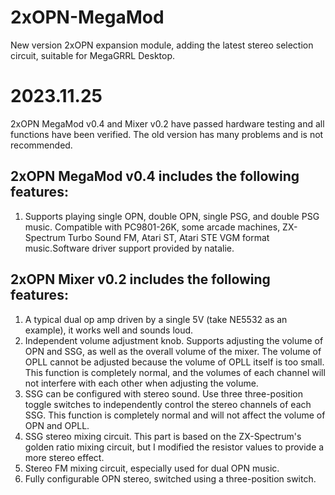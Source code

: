 # 2xOPN-MegaMod 
 New version 2xOPN expansion module, adding the latest stereo selection circuit, suitable for MegaGRRL Desktop.  

# 2023.11.25
2xOPN MegaMod v0.4 and Mixer v0.2 have passed hardware testing and all functions have been verified. The old version has many problems and is not recommended.  
## 2xOPN MegaMod v0.4 includes the following features:
1. Supports playing single OPN, double OPN, single PSG, and double PSG music. Compatible with PC9801-26K, some arcade machines, ZX-Spectrum Turbo Sound FM, Atari ST, Atari STE VGM format music.Software driver support provided by natalie.  

## 2xOPN Mixer v0.2 includes the following features:  
1. A typical dual op amp driven by a single 5V (take NE5532 as an example), it works well and sounds loud.    
2. Independent volume adjustment knob. Supports adjusting the volume of OPN and SSG, as well as the overall volume of the mixer. The volume of OPLL cannot be adjusted because the volume of OPLL itself is too small. This function is completely normal, and the volumes of each channel will not interfere with each other when adjusting the volume.  
3. SSG can be configured with stereo sound. Use three three-position toggle switches to independently control the stereo channels of each SSG. This function is completely normal and will not affect the volume of OPN and OPLL.
4. SSG stereo mixing circuit. This part is based on the ZX-Spectrum's golden ratio mixing circuit, but I modified the resistor values to provide a more stereo effect.  
5. Stereo FM mixing circuit, especially used for dual OPN music.
6. Fully configurable OPN stereo, switched using a three-position switch.
